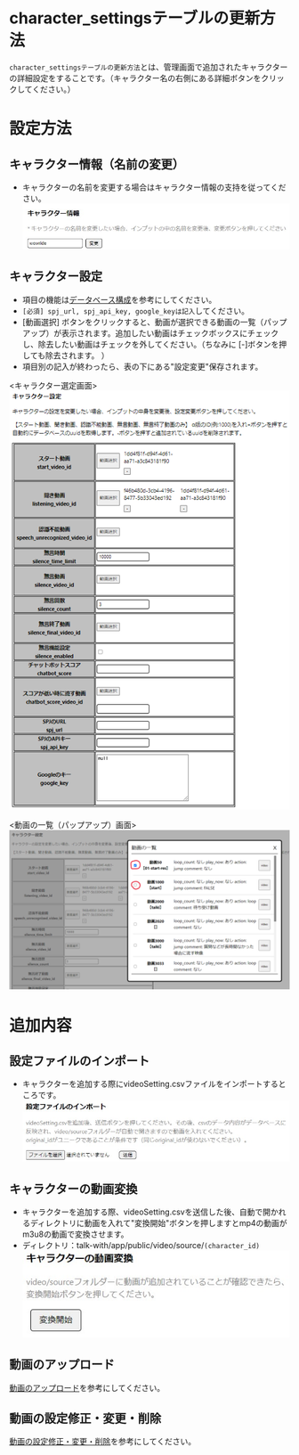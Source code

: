 # character_settingsテーブルの更新方法
`character_settingsテーブルの更新方法`とは、管理画面で追加されたキャラクターの詳細設定をすることです。（キャラクター名の右側にある詳細ボタンをクリックしてください。）

# 設定方法
## キャラクター情報（名前の変更）  
  * キャラクターの名前を変更する場合はキャラクター情報の支持を従ってください。
  ![キャラクター設定１](./images/add_character/character_settings/character_info.jpg)

## キャラクター設定  
  * 項目の機能は[データベース構成](./DB.md)を参考にしてください。
  * `[必須] spj_url, spj_api_key, google_keyは記入`してください。
  * [動画選択] ボタンをクリックすると、動画が選択できる動画の一覧（パップアップ）が表示されます。追加したい動画はチェックボックスにチェックし、除去したい動画はチェックを外してください。（ちなみに [-]ボタンを押しても除去されます。 ）
  * 項目別の記入が終わったら、表の下にある"設定変更"保存されます。  

  <キャラクター選定画面>  
  ![キャラクター設定２](./images/add_character/character_settings/characterSettings.png)

  <動画の一覧（パップアップ）画面>
  ![キャラクター設定３](./images/add_character/character_settings/popup.png)


# 追加内容
## 設定ファイルのインポート 
  * キャラクターを追加する際にvideoSetting.csvファイルをインポートするところです。  
  ![キャラクター設定４](./images/add_character/character_settings/file_import.jpg)

## キャラクターの動画変換
  * キャラクターを追加する際、videoSetting.csvを送信した後、自動で開かれるディレクトリに動画を入れて"変換開始"ボタンを押しますとmp4の動画がm3u8の動画で変換させます。
  * ディレクトリ：talk-with/app/public/video/source/`(character_id)`  
    ![キャラクター設定５](./images/add_character/character_settings/video_conversion.jpg)

## 動画のアップロード
[動画のアップロード](./how_to_setup_video_upload.md)を参考にしてください。

## 動画の設定修正・変更・削除
[動画の設定修正・変更・削除](./how_to_setup_video_settings.md)を参考にしてください。
